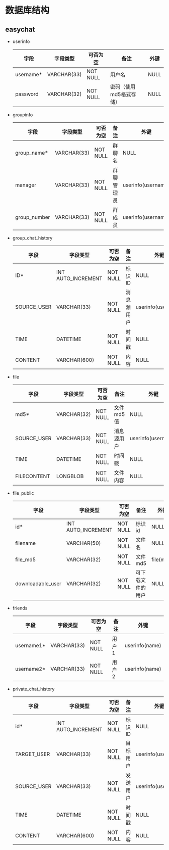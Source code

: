 # 数据库结构

## easychat

- userinfo

  | 字段        | 字段类型        | 可否为空     | 备注            | 外键   |
  |-----------|-------------|----------|---------------|------|
  | username* | VARCHAR(33) | NOT NULL | 用户名           | NULL |
  | password  | VARCHAR(32) | NOT NULL | 密码（使用md5格式存储） | NULL |

- groupinfo

  | 字段           | 字段类型        | 可否为空       | 备注    | 外键                 |
  |--------------|-------------|------------|-------|--------------------|
  | group_name*  | VARCHAR(33) | NOT NULL   | 群聊名   | NULL               |
  | manager      | VARCHAR(33) | NOT NULL   | 群聊管理员 | userinfo(username) |
  | group_number | VARCHAR(33) | NOT NULL   | 群成员   | userinfo(username) |



- group_chat_history

  | 字段          | 字段类型               | 可否为空     | 备注    | 外键                 |
  |-------------|--------------------|----------|-------|--------------------|
  | ID*         | INT AUTO_INCREMENT | NOT NULL | 标识ID  | NULL               |
  | SOURCE_USER | VARCHAR(33)        | NOT NULL | 消息源用户 | userinfo(username) |
  | TIME        | DATETIME           | NOT NULL | 时间戳   | NULL               |
  | CONTENT     | VARCHAR(600)       | NOT NULL | 内容    | NULL               |



- file

  | 字段          | 字段类型        | 可否为空     | 备注     | 外键                 |
  |-------------|-------------|----------|--------|--------------------|
  | md5*        | VARCHAR(32) | NOT NULL | 文件md5值 | NULL               |
  | SOURCE_USER | VARCHAR(33) | NOT NULL | 消息源用户  | userinfo(username) |
  | TIME        | DATETIME    | NOT NULL | 时间戳    | NULL               |
  | FILECONTENT | LONGBLOB    | NOT NULL | 文件内容   | NULL               |



- file_public

  | 字段                | 字段类型               | 可否为空     | 备注       | 外键        |
  |-------------------|--------------------|----------|----------|-----------|
  | id*               | INT AUTO_INCREMENT | NOT NULL | 标识id     | NULL      |
  | filename          | VARCHAR(50)        | NOT NULL | 文件名      | NULL      |
  | file_md5          | VARCHAR(32)        | NOT NULL | 文件md5    | file(md5) |
  | downloadable_user | VARCHAR(32)        | NOT NULL | 可下载文件的用户 | NULL      |

  

- friends

  | 字段         | 字段类型        | 可否为空     | 备注  | 外键             |
  |------------|-------------|----------|-----|----------------|
  | username1* | VARCHAR(33) | NOT NULL | 用户1 | userinfo(name) |
  | username2* | VARCHAR(33) | NOT NULL | 用户2 | userinfo(name) |



- private_chat_history

  | 字段          | 字段类型               | 可否为空     | 备注   | 外键                 |
  |-------------|--------------------|----------|------|--------------------|
  | id*         | INT AUTO_INCREMENT | NOT NULL | 标识ID | NULL               |
  | TARGET_USER | VARCHAR(33)        | NOT NULL | 目标用户 | userinfo(username) |
  | SOURCE_USER | VARCHAR(33)        | NOT NULL | 发送用户 | userinfo(username) |
  | TIME        | DATETIME           | NOT NULL | 时间戳  | NULL               |
  | CONTENT     | VARCHAR(600)       | NOT NULL | 内容   | NULL               |
  
  
